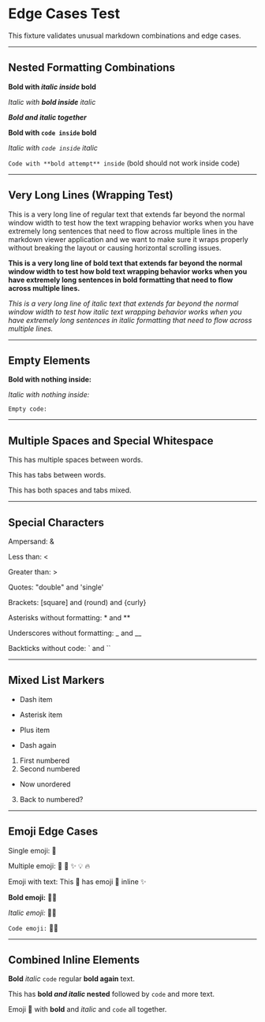 # Edge Cases Test

This fixture validates unusual markdown combinations and edge cases.

---

## Nested Formatting Combinations

**Bold with *italic inside* bold**

*Italic with **bold inside** italic*

***Bold and italic together***

**Bold with `code inside` bold**

*Italic with `code inside` italic*

`Code with **bold attempt** inside` (bold should not work inside code)

---

## Very Long Lines (Wrapping Test)

This is a very long line of regular text that extends far beyond the normal window width to test how the text wrapping behavior works when you have extremely long sentences that need to flow across multiple lines in the markdown viewer application and we want to make sure it wraps properly without breaking the layout or causing horizontal scrolling issues.

**This is a very long line of bold text that extends far beyond the normal window width to test how bold text wrapping behavior works when you have extremely long sentences in bold formatting that need to flow across multiple lines.**

*This is a very long line of italic text that extends far beyond the normal window width to test how italic text wrapping behavior works when you have extremely long sentences in italic formatting that need to flow across multiple lines.*

---

## Empty Elements

**Bold with nothing inside:**

*Italic with nothing inside:*

`Empty code:`

---

## Multiple Spaces and Special Whitespace

This has    multiple    spaces    between    words.

This has		tabs		between		words.

This has both   spaces  and	tabs	mixed.

---

## Special Characters

Ampersand: &

Less than: <

Greater than: >

Quotes: "double" and 'single'

Brackets: [square] and (round) and {curly}

Asterisks without formatting: * and **

Underscores without formatting: _ and __

Backticks without code: ` and ``

---

## Mixed List Markers

- Dash item
* Asterisk item
+ Plus item
- Dash again

1. First numbered
2. Second numbered
- Now unordered
3. Back to numbered?

---

## Emoji Edge Cases

Single emoji: 🚀

Multiple emoji: 🚀 🎉 ✨ 💡 🔥

Emoji with text: This 🚀 has emoji 🎉 inline ✨

**Bold emoji:** 🚀🎉

*Italic emoji:* 🚀🎉

`Code emoji:` 🚀🎉

---

## Combined Inline Elements

**Bold** *italic* `code` regular **bold again** text.

This has **bold *and italic* nested** followed by `code` and more text.

Emoji 🚀 with **bold** and *italic* and `code` all together.
